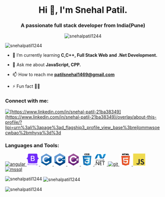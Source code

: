  <h1 align="center">Hi 👋, I'm Snehal Patil.</h1>
<h3 align="center">A passionate full stack developer from India(Pune)</h3>
<p align="center"> <img src="https://camo.githubusercontent.com/d4fe6c988622bfb69fa8f656af02b354a46d474a34f94d5374ac0abcb5e3c37c/68747470733a2f2f6d69726f2e6d656469756d2e636f6d2f76322f726573697a653a6669743a3637392f312a797730546e686541474e2d4c506e654461546c6178772e676966" alt="snehalpatil1244" height="300" /> </p>

<p align="left"> <img src="https://komarev.com/ghpvc/?username=snehalpatil1244&label=Profile%20views&color=0e75b6&style=flat" alt="snehalpatil1244" /> </p>

- 🌱 I’m currently learning **C,C++, Full Stack Web and .Net  Development.**

- 💬 Ask me about **JavaScript, CPP.**

- 📫 How to reach me **patilsnehal1469@gmail.com**

- ⚡ Fun fact **👀😅**

<h3 align="left">Connect with me:</h3>
<p align="left">
<a href="https://linkedin.com/in/https://www.linkedin.com/in/snehal-patil-21ba38349/overlay/about-this-profile/?lipi=urn%3ali%3apage%3ad_flagship3_profile_view_base%3brejlommwsoecwbao%2bmhyva%3d%3d" target="blank"><img align="center" src="https://raw.githubusercontent.com/rahuldkjain/github-profile-readme-generator/master/src/images/icons/Social/linked-in-alt.svg" alt="[https://www.linkedin.com/in/snehal-patil-21ba38349](https://www.linkedin.com/in/snehal-patil-21ba38349)/overlay/about-this-profile/?lipi=urn%3ali%3apage%3ad_flagship3_profile_view_base%3brejlommwsoecwbao%2bmhyva%3d%3d" height="30" width="40" /></a>
</p>

<h3 align="left">Languages and Tools:</h3>
<p align="left"> <a href="https://angular.io" target="_blank" rel="noreferrer"> <img src="https://angular.io/assets/images/logos/angular/angular.svg" alt="angular" width="40" height="40"/> </a> <a href="https://getbootstrap.com" target="_blank" rel="noreferrer"> <img src="https://raw.githubusercontent.com/devicons/devicon/master/icons/bootstrap/bootstrap-plain-wordmark.svg" alt="bootstrap" width="40" height="40"/> </a> <a href="https://www.cprogramming.com/" target="_blank" rel="noreferrer"> <img src="https://raw.githubusercontent.com/devicons/devicon/master/icons/c/c-original.svg" alt="c" width="40" height="40"/> </a> <a href="https://www.w3schools.com/cpp/" target="_blank" rel="noreferrer"> <img src="https://raw.githubusercontent.com/devicons/devicon/master/icons/cplusplus/cplusplus-original.svg" alt="cplusplus" width="40" height="40"/> </a> <a href="https://www.w3schools.com/cs/" target="_blank" rel="noreferrer"> <img src="https://raw.githubusercontent.com/devicons/devicon/master/icons/csharp/csharp-original.svg" alt="csharp" width="40" height="40"/> </a> <a href="https://www.w3schools.com/css/" target="_blank" rel="noreferrer"> <img src="https://raw.githubusercontent.com/devicons/devicon/master/icons/css3/css3-original-wordmark.svg" alt="css3" width="40" height="40"/> </a> <a href="https://dotnet.microsoft.com/" target="_blank" rel="noreferrer"> <img src="https://raw.githubusercontent.com/devicons/devicon/master/icons/dot-net/dot-net-original-wordmark.svg" alt="dotnet" width="40" height="40"/> </a> <a href="https://git-scm.com/" target="_blank" rel="noreferrer"> <img src="https://www.vectorlogo.zone/logos/git-scm/git-scm-icon.svg" alt="git" width="40" height="40"/> </a> <a href="https://www.w3.org/html/" target="_blank" rel="noreferrer"> <img src="https://raw.githubusercontent.com/devicons/devicon/master/icons/html5/html5-original-wordmark.svg" alt="html5" width="40" height="40"/> </a> <a href="https://developer.mozilla.org/en-US/docs/Web/JavaScript" target="_blank" rel="noreferrer"> <img src="https://raw.githubusercontent.com/devicons/devicon/master/icons/javascript/javascript-original.svg" alt="javascript" width="40" height="40"/> </a> <a href="https://www.microsoft.com/en-us/sql-server" target="_blank" rel="noreferrer"> <img src="https://www.svgrepo.com/show/303229/microsoft-sql-server-logo.svg" alt="mssql" width="40" height="40"/> </a> </p>

<p><img align="left" src="https://github-readme-stats.vercel.app/api/top-langs?username=snehalpatil1244&show_icons=true&locale=en&layout=compact" alt="snehalpatil1244" /></p>

<p>&nbsp;<img align="center" src="https://github-readme-stats.vercel.app/api?username=snehalpatil1244&show_icons=true&locale=en" alt="snehalpatil1244" /></p>
<p><img align="center" src="https://github-readme-streak-stats.herokuapp.com/?user=rohityewale880&" alt="snehalpatil1244" /></p>
